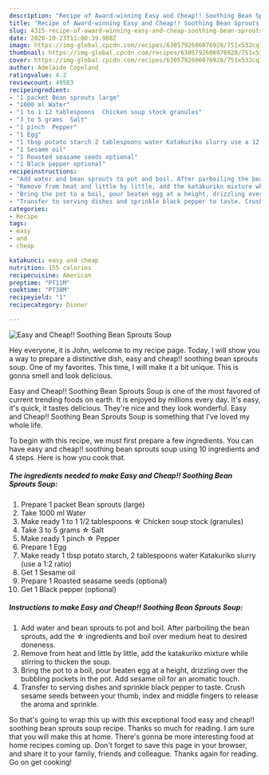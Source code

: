 ```yaml
---
description: "Recipe of Award-winning Easy and Cheap!! Soothing Bean Sprouts Soup"
title: "Recipe of Award-winning Easy and Cheap!! Soothing Bean Sprouts Soup"
slug: 4315-recipe-of-award-winning-easy-and-cheap-soothing-bean-sprouts-soup
date: 2020-10-23T11:00:39.988Z
image: https://img-global.cpcdn.com/recipes/6305792606076928/751x532cq70/easy-and-cheap-soothing-bean-sprouts-soup-recipe-main-photo.jpg
thumbnail: https://img-global.cpcdn.com/recipes/6305792606076928/751x532cq70/easy-and-cheap-soothing-bean-sprouts-soup-recipe-main-photo.jpg
cover: https://img-global.cpcdn.com/recipes/6305792606076928/751x532cq70/easy-and-cheap-soothing-bean-sprouts-soup-recipe-main-photo.jpg
author: Adelaide Copeland
ratingvalue: 4.2
reviewcount: 49583
recipeingredient:
- "1 packet Bean sprouts large"
- "1000 ml Water"
- "1 to 1 12 tablespoons  Chicken soup stock granules"
- "3 to 5 grams  Salt"
- "1 pinch  Pepper"
- "1 Egg"
- "1 tbsp potato starch 2 tablespoons water Katakuriko slurry use a 12 ratio"
- "1 Sesame oil"
- "1 Roasted seasame seeds optional"
- "1 Black pepper optional"
recipeinstructions:
- "Add water and bean sprouts to pot and boil. After parboiling the bean sprouts, add the ☆ ingredients and boil over medium heat to desired doneness."
- "Remove from heat and little by little, add the katakuriko mixture while stirring to thicken the soup."
- "Bring the pot to a boil, pour beaten egg at a height, drizzling over the bubbling pockets in the pot. Add sesame oil for an aromatic touch."
- "Transfer to serving dishes and sprinkle black pepper to taste. Crush sesame seeds between your thumb, index and middle fingers to release the aroma and sprinkle."
categories:
- Recipe
tags:
- easy
- and
- cheap

katakunci: easy and cheap 
nutrition: 155 calories
recipecuisine: American
preptime: "PT11M"
cooktime: "PT38M"
recipeyield: "1"
recipecategory: Dinner

---
```



![Easy and Cheap!! Soothing Bean Sprouts Soup](https://img-global.cpcdn.com/recipes/6305792606076928/751x532cq70/easy-and-cheap-soothing-bean-sprouts-soup-recipe-main-photo.jpg)

Hey everyone, it is John, welcome to my recipe page. Today, I will show you a way to prepare a distinctive dish, easy and cheap!! soothing bean sprouts soup. One of my favorites. This time, I will make it a bit unique. This is gonna smell and look delicious.

Easy and Cheap!! Soothing Bean Sprouts Soup is one of the most favored of current trending foods on earth. It is enjoyed by millions every day. It's easy, it's quick, it tastes delicious. They're nice and they look wonderful. Easy and Cheap!! Soothing Bean Sprouts Soup is something that I've loved my whole life.




To begin with this recipe, we must first prepare a few ingredients. You can have easy and cheap!! soothing bean sprouts soup using 10 ingredients and 4 steps. Here is how you cook that.

<!--inarticleads1-->

##### The ingredients needed to make Easy and Cheap!! Soothing Bean Sprouts Soup:

1. Prepare 1 packet Bean sprouts (large)
1. Take 1000 ml Water
1. Make ready 1 to 1 1/2 tablespoons ☆ Chicken soup stock (granules)
1. Take 3 to 5 grams ☆ Salt
1. Make ready 1 pinch ☆ Pepper
1. Prepare 1 Egg
1. Make ready 1 tbsp potato starch, 2 tablespoons water Katakuriko slurry (use a 1:2 ratio)
1. Get 1 Sesame oil
1. Prepare 1 Roasted seasame seeds (optional)
1. Get 1 Black pepper (optional)




<!--inarticleads2-->

##### Instructions to make Easy and Cheap!! Soothing Bean Sprouts Soup:

1. Add water and bean sprouts to pot and boil. After parboiling the bean sprouts, add the ☆ ingredients and boil over medium heat to desired doneness.
1. Remove from heat and little by little, add the katakuriko mixture while stirring to thicken the soup.
1. Bring the pot to a boil, pour beaten egg at a height, drizzling over the bubbling pockets in the pot. Add sesame oil for an aromatic touch.
1. Transfer to serving dishes and sprinkle black pepper to taste. Crush sesame seeds between your thumb, index and middle fingers to release the aroma and sprinkle.




So that's going to wrap this up with this exceptional food easy and cheap!! soothing bean sprouts soup recipe. Thanks so much for reading. I am sure that you will make this at home. There's gonna be more interesting food at home recipes coming up. Don't forget to save this page in your browser, and share it to your family, friends and colleague. Thanks again for reading. Go on get cooking!
